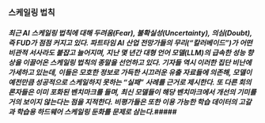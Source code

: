### 스케일링 법칙 ###

##### 최근 AI 스케일링 법칙에 대해 두려움(Fear), 불확실성(Uncertainty), 의심(Doubt), 즉 FUD가 점점 커지고 있다. 파트타임 AI 산업 전망가들의 무리(“칼러베이드”)가 어떤 비관적 서사라도 붙잡고 늘어지며, 지난 몇 년간 대형 언어 모델(LLM)의 급속한 성능 향상을 이끌어온 스케일링 법칙의 종말을 선언하고 있다. 기자들 역시 이러한 집단 비난에 가세하고 있는데, 이들은 모호한 정보로 가득한 시끄러운 유출 자료들에 의존해, 모델이 예전만큼 성공적으로 스케일하지 못하는 “실패” 사례를 근거로 제시한다. 또 다른 회의론자들은 이미 포화된 벤치마크를 들며, 최신 모델들이 해당 벤치마크에서 개선의 기미를 거의 보이지 않는다는 점을 지적한다. 비평가들은 또한 이용 가능한 학습 데이터의 고갈과 학습용 하드웨어 스케일링 둔화를 문제로 삼는다.#####

